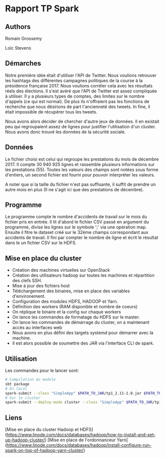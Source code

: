 # Rapport TP Spark

## Authors
Romain Grossemy

Loïc Stevens

## Démarches

Notre première idée était d'utiliser l'API de Twitter. Nous voulions retrouver les hashtags des différentes campagnes politiques de la course à la présidence française 2017.
Nous voulions corréler cela avec les résultats réels des élections.
Il s'est avéré que l'API de Twitter est assez compliquée à utiliser.
Il y a plusieurs types de comptes, des limites sur le nombre d'appels (ce qui est normal).
 De plus ils n'offraient pas les fonctions de recherche que nous désirions de part l'ancienneté des tweets. In fine, il était impossible de récupérer tous les tweets.

Nous avons alors décider de chercher d'autre jeux de données. Il en existait peu qui regroupaient assez de lignes pour justifier l'utilisation d'un cluster.
 Nous avons donc trouvé les données de la sécurité sociale.

## Données

Le fichier choisi est celui qui regroupe les prestations du mois de décembre 2017. Il compte 30 940 925 lignes et rassemble plusieurs informations sur les prestations (55).
Toutes les valeurs des champs sont notées sous forme d'entiers, un second fichier est fourni pour pouvoir interpréter les valeurs.

A noter que si la taille du fichier n'est pas suffisante, il suffit de prendre un autre mois en plus (Il ne s'agit ici que des prestations de décembre).

## Programme

Le programme compte le nombre d'accidents de travail sur le mois du fichier pris en entrée.
Il lit d'abord le fichier CSV passé en argument du programme, divise les lignes sur le symbole ';' via une opération map. Ensuite il fitre le dataset créé sur le 32ème champs correspondant aux accidents de travail.
Il fini par compter le nombre de ligne et écrit le résultat dans le un fichier CSV sur le HDFS.

## Mise en place du cluster

* Création des machines virtuelles sur OpenStack
* Création des utilisateurs hadoop sur toutes les machines et répartition des clefs SSH.
* Mise à jour des fichiers host
* Téléchargement des binaires, mise en place des variables d'environement.
* Configuration des modules HDFS, HADOOP et Yarn.
* Définition des workers (RAM disponible et nombre de coeurs)
* On réplique le binaire et la config sur chaque workers
* On lance les commandes de formatage du HDFS sur le master.
* On lance les commandes de démarrage du cluster, on a maintenant accès au interfaces web
* Nous avons en plus défini des targets systemd pour démarrer avec la machine.
* Il est alors possible de soumettre des JAR via l'interface CLI de spark.

## Utilisation

Les commandes pour le lancer sont:

```bash
# Compilation du module
sbt package
# En local
spark-submit --class "SimpleApp" $PATH_TO_JAR/tp1_2.11-1.0.jar $PATH_TO_FILE/A201712_partial.csv --master local[4]
# Sur le cluster
spark-submit --deploy-mode cluster --class "SimpleApp" $PATH_TO_JAR/tp1_2.11-1.0.jar hdfs://spark-1:9000/$PATH_TO_FILE/A201712.csv hdfs://spark-1:9000/$PATH_TO_FILE/outfile
```

## Liens

[Mise en place du cluster Hadoop et HDFS] (https://www.linode.com/docs/databases/hadoop/how-to-install-and-set-up-hadoop-cluster/)
[Mise en place de l'ordonnanceur Yarn] (https://www.linode.com/docs/databases/hadoop/install-configure-run-spark-on-top-of-hadoop-yarn-cluster/)

